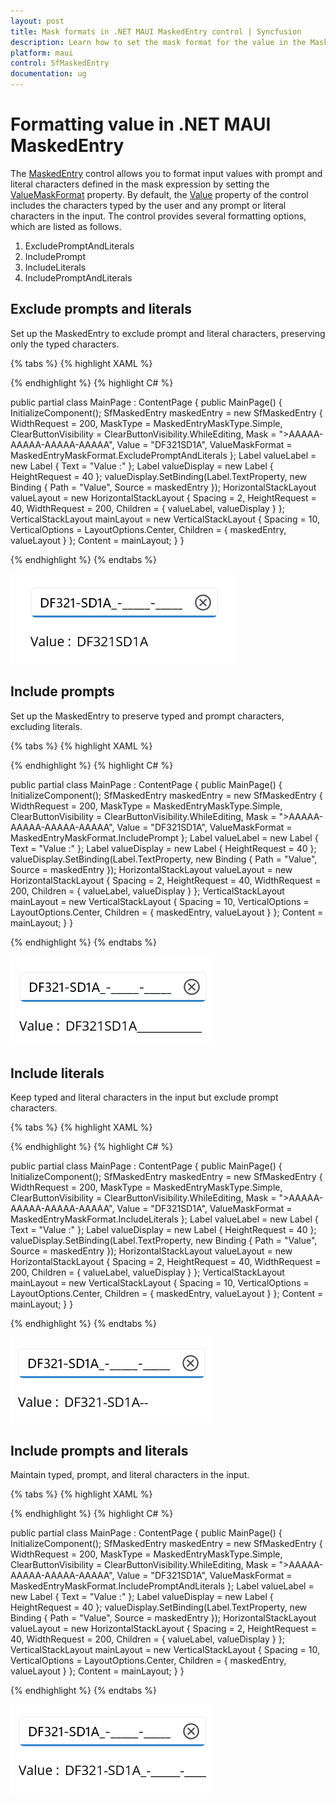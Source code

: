 ```yaml
---
layout: post
title: Mask formats in .NET MAUI MaskedEntry control | Syncfusion
description: Learn how to set the mask format for the value in the MaskedEntry (SfMaskedEntry) control with prompts and literals.
platform: maui
control: SfMaskedEntry
documentation: ug
---
```


# Formatting value in .NET MAUI MaskedEntry

The [MaskedEntry](https://help.syncfusion.com/cr/maui/Syncfusion.Maui.Inputs.SfMaskedEntry.html) control allows you to format input values with prompt and literal characters defined in the mask expression by setting the [ValueMaskFormat](https://help.syncfusion.com/cr/maui/Syncfusion.Maui.Inputs.MaskedEntryMaskFormat.html) property. By default, the [Value](https://help.syncfusion.com/cr/maui/Syncfusion.Maui.Inputs.SfMaskedEntry.html#Syncfusion_Maui_Inputs_SfMaskedEntry_Value) property of the control includes the characters typed by the user and any prompt or literal characters in the input. The control provides several formatting options, which are listed as follows.

1. ExcludePromptAndLiterals
2. IncludePrompt
3. IncludeLiterals
4. IncludePromptAndLiterals

## Exclude prompts and literals

Set up the MaskedEntry to exclude prompt and literal characters, preserving only the typed characters.

{% tabs %}
{% highlight XAML %}

<VerticalStackLayout Spacing="10" VerticalOptions="Center">
    <syncfusion:SfMaskedEntry x:Name="maskedEntry" WidthRequest="200"
                              MaskType="Simple"
                              ClearButtonVisibility="WhileEditing"
                              Mask=">AAAAA-AAAAA-AAAAA-AAAAA"
                              Value="DF321SD1A"
                              ValueMaskFormat="ExcludePromptAndLiterals"/>
    <HorizontalStackLayout Spacing="2" HeightRequest="40" WidthRequest="200">
        <Label Text="Value :"/>
        <Label x:Name="valueDisplay" 
               Text="{Binding Path=Value, Source={x:Reference maskedEntry}}" 
               HeightRequest="40" />
    </HorizontalStackLayout>
</VerticalStackLayout>

{% endhighlight %}
{% highlight C# %}

public partial class MainPage : ContentPage
{
    public MainPage()
    {
        InitializeComponent();
        SfMaskedEntry maskedEntry = new SfMaskedEntry
        {
            WidthRequest = 200,
            MaskType = MaskedEntryMaskType.Simple,
            ClearButtonVisibility = ClearButtonVisibility.WhileEditing,
            Mask = ">AAAAA-AAAAA-AAAAA-AAAAA",
            Value = "DF321SD1A",
            ValueMaskFormat = MaskedEntryMaskFormat.ExcludePromptAndLiterals
        };
        Label valueLabel = new Label
        {
            Text = "Value :"
        };
        Label valueDisplay = new Label
        {
            HeightRequest = 40
        };
        valueDisplay.SetBinding(Label.TextProperty, new Binding
        {
            Path = "Value",
            Source = maskedEntry
        });
        HorizontalStackLayout valueLayout = new HorizontalStackLayout
        {
            Spacing = 2,
            HeightRequest = 40,
            WidthRequest = 200,
            Children = { valueLabel, valueDisplay }
        };
        VerticalStackLayout mainLayout = new VerticalStackLayout
        {
            Spacing = 10,
            VerticalOptions = LayoutOptions.Center,
            Children = { maskedEntry, valueLayout }
        };
        Content = mainLayout;
    }
}

{% endhighlight %}
{% endtabs %}

![MAUI MaskedEntry excludes prompts and literals](MaskedEntry_Images/maui_masked_entry_exclude_prompts_and_literals.png)

## Include prompts

Set up the MaskedEntry to preserve typed and prompt characters, excluding literals.

{% tabs %}
{% highlight XAML %}

<VerticalStackLayout Spacing="10" VerticalOptions="Center">
    <syncfusion:SfMaskedEntry x:Name="maskedEntry" WidthRequest="200"
                              MaskType="Simple"
                              ClearButtonVisibility="WhileEditing"
                              Mask=">AAAAA-AAAAA-AAAAA-AAAAA"
                              Value="DF321SD1A"
                              ValueMaskFormat="IncludePrompt"/>
    <HorizontalStackLayout Spacing="2" HeightRequest="40" WidthRequest="200">
        <Label Text="Value :"/>
        <Label x:Name="valueDisplay" 
               Text="{Binding Path=Value, Source={x:Reference maskedEntry}}" 
               HeightRequest="40" />
    </HorizontalStackLayout>
</VerticalStackLayout>

{% endhighlight %}
{% highlight C# %}

public partial class MainPage : ContentPage
{
    public MainPage()
    {
        InitializeComponent();
        SfMaskedEntry maskedEntry = new SfMaskedEntry
        {
            WidthRequest = 200,
            MaskType = MaskedEntryMaskType.Simple,
            ClearButtonVisibility = ClearButtonVisibility.WhileEditing,
            Mask = ">AAAAA-AAAAA-AAAAA-AAAAA",
            Value = "DF321SD1A",
            ValueMaskFormat = MaskedEntryMaskFormat.IncludePrompt
        };
        Label valueLabel = new Label
        {
            Text = "Value :"
        };
        Label valueDisplay = new Label
        {
            HeightRequest = 40
        };
        valueDisplay.SetBinding(Label.TextProperty, new Binding
        {
            Path = "Value",
            Source = maskedEntry
        });
        HorizontalStackLayout valueLayout = new HorizontalStackLayout
        {
            Spacing = 2,
            HeightRequest = 40,
            WidthRequest = 200,
            Children = { valueLabel, valueDisplay }
        };
        VerticalStackLayout mainLayout = new VerticalStackLayout
        {
            Spacing = 10,
            VerticalOptions = LayoutOptions.Center,
            Children = { maskedEntry, valueLayout }
        };
        Content = mainLayout;
    }
}

{% endhighlight %}
{% endtabs %}

![MAUI MaskedEntry includes prompts](MaskedEntry_Images/maui_masked_entry_include_prompts.png)

## Include literals

Keep typed and literal characters in the input but exclude prompt characters.

{% tabs %}
{% highlight XAML %}

<VerticalStackLayout Spacing="10" VerticalOptions="Center">
    <syncfusion:SfMaskedEntry x:Name="maskedEntry" WidthRequest="200"
                              MaskType="Simple"
                              ClearButtonVisibility="WhileEditing"
                              Mask=">AAAAA-AAAAA-AAAAA-AAAAA"
                              Value="DF321SD1A"
                              ValueMaskFormat="IncludeLiterals"/>
    <HorizontalStackLayout Spacing="2" HeightRequest="40" WidthRequest="200">
        <Label Text="Value :"/>
        <Label x:Name="valueDisplay" 
               Text="{Binding Path=Value, Source={x:Reference maskedEntry}}" 
               HeightRequest="40" />
    </HorizontalStackLayout>
</VerticalStackLayout>

{% endhighlight %}
{% highlight C# %}

public partial class MainPage : ContentPage
{
    public MainPage()
    {
        InitializeComponent();
        SfMaskedEntry maskedEntry = new SfMaskedEntry
        {
            WidthRequest = 200,
            MaskType = MaskedEntryMaskType.Simple,
            ClearButtonVisibility = ClearButtonVisibility.WhileEditing,
            Mask = ">AAAAA-AAAAA-AAAAA-AAAAA",
            Value = "DF321SD1A",
            ValueMaskFormat = MaskedEntryMaskFormat.IncludeLiterals
        };
        Label valueLabel = new Label
        {
            Text = "Value :"
        };
        Label valueDisplay = new Label
        {
            HeightRequest = 40
        };
        valueDisplay.SetBinding(Label.TextProperty, new Binding
        {
            Path = "Value",
            Source = maskedEntry
        });
        HorizontalStackLayout valueLayout = new HorizontalStackLayout
        {
            Spacing = 2,
            HeightRequest = 40,
            WidthRequest = 200,
            Children = { valueLabel, valueDisplay }
        };
        VerticalStackLayout mainLayout = new VerticalStackLayout
        {
            Spacing = 10,
            VerticalOptions = LayoutOptions.Center,
            Children = { maskedEntry, valueLayout }
        };
        Content = mainLayout;
    }
}

{% endhighlight %}
{% endtabs %}

![MAUI MaskedEntry includes literals](MaskedEntry_Images/maui_masked_entry_include_literals.png)

## Include prompts and literals

Maintain typed, prompt, and literal characters in the input.

{% tabs %}
{% highlight XAML %}

<VerticalStackLayout Spacing="10" VerticalOptions="Center">
    <syncfusion:SfMaskedEntry x:Name="maskedEntry" WidthRequest="200"
                              MaskType="Simple"
                              ClearButtonVisibility="WhileEditing"
                              Mask=">AAAAA-AAAAA-AAAAA-AAAAA"
                              Value="DF321SD1A"
                              ValueMaskFormat="IncludePromptAndLiterals"/>
    <HorizontalStackLayout Spacing="2" HeightRequest="40" WidthRequest="200">
        <Label Text="Value :"/>
        <Label x:Name="valueDisplay" 
               Text="{Binding Path=Value, Source={x:Reference maskedEntry}}" 
               HeightRequest="40" />
    </HorizontalStackLayout>
</VerticalStackLayout>

{% endhighlight %}
{% highlight C# %}

public partial class MainPage : ContentPage
{
    public MainPage()
    {
        InitializeComponent();
        SfMaskedEntry maskedEntry = new SfMaskedEntry
        {
            WidthRequest = 200,
            MaskType = MaskedEntryMaskType.Simple,
            ClearButtonVisibility = ClearButtonVisibility.WhileEditing,
            Mask = ">AAAAA-AAAAA-AAAAA-AAAAA",
            Value = "DF321SD1A",
            ValueMaskFormat = MaskedEntryMaskFormat.IncludePromptAndLiterals
        };
        Label valueLabel = new Label
        {
            Text = "Value :"
        };
        Label valueDisplay = new Label
        {
            HeightRequest = 40
        };
        valueDisplay.SetBinding(Label.TextProperty, new Binding
        {
            Path = "Value",
            Source = maskedEntry
        });
        HorizontalStackLayout valueLayout = new HorizontalStackLayout
        {
            Spacing = 2,
            HeightRequest = 40,
            WidthRequest = 200,
            Children = { valueLabel, valueDisplay }
        };
        VerticalStackLayout mainLayout = new VerticalStackLayout
        {
            Spacing = 10,
            VerticalOptions = LayoutOptions.Center,
            Children = { maskedEntry, valueLayout }
        };
        Content = mainLayout;
    }
}

{% endhighlight %}
{% endtabs %}

![MAUI MaskedEntry includes prompts and literals](MaskedEntry_Images/maui_masked_entry_include_prompts-and_literals.png)
